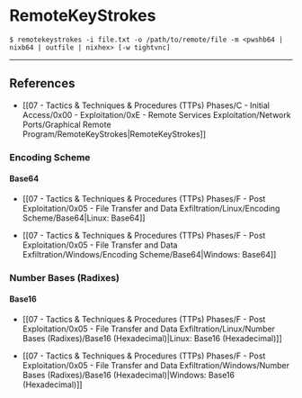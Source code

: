# RemoteKeyStrokes

```
$ remotekeystrokes -i file.txt -o /path/to/remote/file -m <pwshb64 | nixb64 | outfile | nixhex> [-w tightvnc]
```

---
## References

- [[07 - Tactics & Techniques & Procedures (TTPs) Phases/C - Initial Access/0x00 - Exploitation/0xE - Remote Services Exploitation/Network Ports/Graphical Remote Program/RemoteKeyStrokes|RemoteKeyStrokes]]

### Encoding Scheme

#### Base64

- [[07 - Tactics & Techniques & Procedures (TTPs) Phases/F - Post Exploitation/0x05 - File Transfer and Data Exfiltration/Linux/Encoding Scheme/Base64|Linux: Base64]]

- [[07 - Tactics & Techniques & Procedures (TTPs) Phases/F - Post Exploitation/0x05 - File Transfer and Data Exfiltration/Windows/Encoding Scheme/Base64|Windows: Base64]]

### Number Bases (Radixes)

#### Base16

- [[07 - Tactics & Techniques & Procedures (TTPs) Phases/F - Post Exploitation/0x05 - File Transfer and Data Exfiltration/Linux/Number Bases (Radixes)/Base16 (Hexadecimal)|Linux: Base16 (Hexadecimal)]]

- [[07 - Tactics & Techniques & Procedures (TTPs) Phases/F - Post Exploitation/0x05 - File Transfer and Data Exfiltration/Windows/Number Bases (Radixes)/Base16 (Hexadecimal)|Windows: Base16 (Hexadecimal)]]